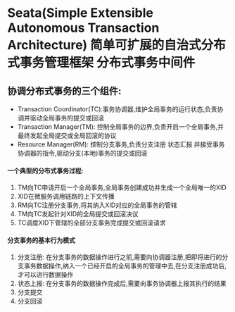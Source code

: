 # Seata(Simple Extensible Autonomous Transaction Architecture) 简单可扩展的自治式分布式事务管理框架 分布式事务中间件

## 协调分布式事务的三个组件:
* Transaction Coordinator(TC):事务协调器,维护全局事务的运行状态,负责协调并驱动全局事务的提交或回滚
* Transaction Manager(TM): 控制全局事务的边界,负责开启一个全局事务,并最终发起全局提交或全局回滚的协议
* Resource Manager(RM): 控制分支事务,负责分支注册 状态汇报 并接受事务协调器的指令,驱动分支(本地)事务的提交或回滚


#### 一个典型的分布式事务过程:
1. TM向TC申请开启一个全局事务,全局事务创建成功并生成一个全局唯一的XID
2. XID在微服务调用链路的上下文传播
3. RM向TC注册分支事务,将其纳入XID对应的全局事务的管辖
4. TM向TC发起针对XID的全局提交或回滚决议
5. TC调度XID下管辖的全部分支事务完成提交或回滚请求


#### 分支事务的基本行为模式
1. 分支注册: 在分支事务的数据操作进行之前,需要向协调器注册,把即将进行的分支事务数据操作,纳入一个已经开启的全局事务的管理中去,在分支注册成功后,才可以进行数据操作
2. 状态上报: 在分支事务的数据操作完成后,需要向事务协调器上报其执行的结果
3. 分支提交
4. 分支回滚









